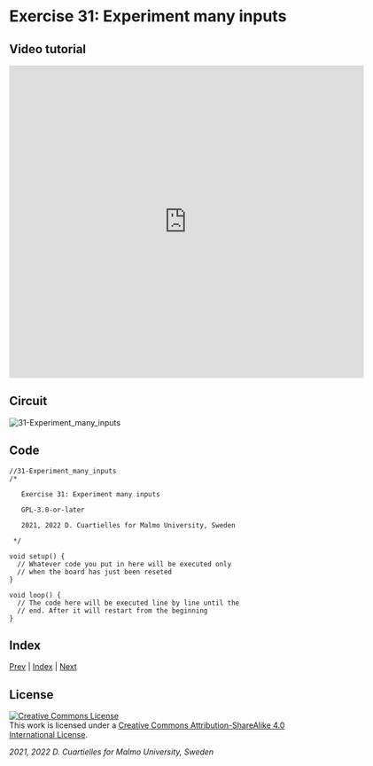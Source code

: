 # Exercise 31: Experiment many inputs

## Video tutorial

<iframe src="https://player.vimeo.com/video/528573144?h=f3213546d3" width="640" height="564" frameborder="0" allow="autoplay; fullscreen" allowfullscreen></iframe>

## Circuit

![31-Experiment_many_inputs]()

## Code

```c_cpp
//31-Experiment_many_inputs
/*

   Exercise 31: Experiment many inputs

   GPL-3.0-or-later

   2021, 2022 D. Cuartielles for Malmo University, Sweden

 */

void setup() {
  // Whatever code you put in here will be executed only 
  // when the board has just been reseted
}

void loop() {
  // The code here will be executed line by line until the 
  // end. After it will restart from the beginning
}
```

## Index

[Prev](../30-Non_blocking_code_LEDring_and_button/30-Non_blocking_code_LEDring_and_button.md) |  [Index](../course_index.md) |  [Next](../32-Non_blocking_button_serial/32-Non_blocking_button_serial.md)

## License

<a rel="license" href="http://creativecommons.org/licenses/by-sa/4.0/"><img alt="Creative Commons License" style="border-width:0" src="https://i.creativecommons.org/l/by-sa/4.0/80x15.png" /></a><br />This work is licensed under a <a rel="license" href="http://creativecommons.org/licenses/by-sa/4.0/">Creative Commons Attribution-ShareAlike 4.0 International License</a>.

*2021, 2022 D. Cuartielles for Malmo University, Sweden*
